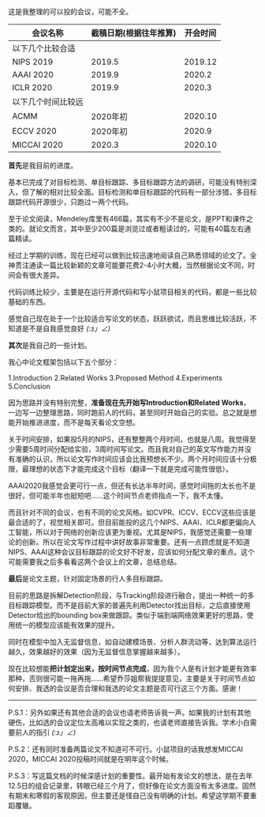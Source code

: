 这是我整理的可以投的会议，可能不全。

| 会议名称           | 截稿日期(根据往年推算) | 开会时间 |
| ------------------ | ---------------------- | -------- |
| 以下几个比较合适   |                        |          |
| NIPS 2019          | 2019.5                 | 2019.12  |
| AAAI 2020          | 2019.9                 | 2020.2   |
| ICLR 2020          | 2019.9                 | 2020.3   |
| 以下几个时间比较远 |                        |          |
| ACMM               | 2020年初               | 2020.10  |
| ECCV 2020          | 2020年初               | 2020.9   |
| MICCAI 2020        | 2020.3                 | 2020.10  |

**首先**是我目前的进度。

基本已完成了对目标检测、单目标跟踪、多目标跟踪方法的调研，可能没有特别深入，但了解的相对比较全面。目标检测和单目标跟踪的代码有一部分涉猎，多目标跟踪代码开源很少，只跑过一两个代码。

至于论文阅读，Mendeley库里有466篇，其实有不少不是论文，是PPT和课件之类的。就论文而言，其中至少200篇是浏览过或者粗读过的，可能有40篇左右通篇精读。

经过上学期的训练，现在已经可以做到比较迅速地阅读自己熟悉领域的论文了。全神贯注通读一篇比较新颖的文章可能要花费2-4小时大概，当然根据论文不同，时间会有很大差异。

代码训练比较少，主要是在运行开源代码和写小鼠项目相关的代码，都是一些比较基础的东西。

感觉自己现在处于一个比较适合写论文的状态，跃跃欲试，而且思维比较活跃，不知道是不是自我感觉良好 _(:з」∠)_

**其次**是我自己的一些计划。

我心中论文框架包括以下五个部分：

1.Introduction 2.Related Works 3.Proposed Method 4.Experiments 5.Conclusion

因为思路并没有特别完整，**准备现在先开始写Introduction和Related Works**，一边写一边整理思路，同时跑前人的代码，甚至同时开始自己的实验。总之就是想能开始推进进度，而不是每天看论文空想。

关于时间安排，如果投5月的NIPS，还有整整两个月时间，也就是八周。我觉得至少需要5周时间分配给实验，3周时间写论文。而且我对自己的英文写作能力并没有准确的认识，所以论文写作时间应该会比我预想长不少。两个月时间应该十分极限，最理想的状态下才能完成这个目标（翻译一下就是完成可能性很低）。

AAAI2020我感觉会更可行一点，但还有长达半年时间，感觉时间拖的太长也不是很好，但可能半年也挺短吧……这个时间节点老师指点一下，我不太懂。

而且针对不同的会议，也有不同的论文风格。如CVPR、ICCV、ECCV这些应该是最合适的了，视觉相关即可。但目前能投的这几个NIPS、AAAI、ICLR都更偏向人工智能，所以对于网络的创新应该更为重视。尤其是NIPS，我感觉还需要一些理论的创新。所以在论文写作过程中讲好故事非常重要。还有一点顾虑就是不知道NIPS、AAAI这种会议目标跟踪的论文好不好发，应该如何分配文章的重点。这个可能需要我之后多看看这两个会议上的文章，总结总结。

**最后**是论文主题，针对固定场景的行人多目标跟踪。

目前的思路是拆解Detection阶段，与Tracking阶段进行融合，提出一种统一的多目标跟踪模型。而不是目前大家的普遍先利用Detector找出目标，之后直接使用Detector给出的bounding box来做跟踪。类似于端到端网络效果更好的思路，使用统一的模型应该能有效果的提升。

同时在模型中加入无监督信息，如自动建模场景、分析人群流动等，达到算法运行越久，效果越好的效果（因为无监督信息掌握越来越多）。

现在比较想能**把计划定出来，按时间节点完成**，因为我个人是有计划才能更有效率那种，否则很可能一拖再拖……希望乔莎姐帮我提提意见，主要是关于时间节点如何安排、我选的会议是否合理和我选的论文主题是否可行这三个方面。感谢！



------

P.S.1：另外如果还有其他合适的会议也请老师告诉我一声。如果我的计划有其他硬伤，比如选的会议定位太高难以实现之类的，也请老师直接告诉我。学术小白需要前人的指引 _(:з」∠)_

P.S.2：还有同时准备两篇论文不知道可不可行。小鼠项目的话我想发MICCAI 2020，MICCAI 2020投稿时间就是在明年这个时候。

P.S.3：写这篇文档的时候深感计划的重要性。最开始有发论文的想法，是在去年12.5日的组会记录里，转眼已经三个月了，但好像在论文方面没有太多进度。固然有期末和寒假的客观原因，但主要还是怪自己没有明确的计划。希望这学期不要重蹈覆辙。

